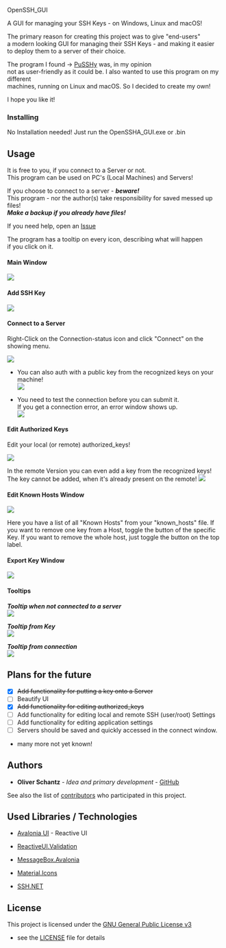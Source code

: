 OpenSSH_GUI

A GUI for managing your SSH Keys - on Windows, Linux and macOS!  

The primary reason for creating this project was to give "end-users"  
a modern looking GUI for managing their SSH Keys - and making it easier  
to deploy them to a server of their choice.

The program I found -> [PuSSHy](https://github.com/klimenta/pusshy) was, in my opinion  
not as user-friendly as it could be. I also wanted to use this program on my different  
machines, running on Linux and macOS. So I decided to create my own!   

I hope you like it!

### Installing

No Installation needed! Just run the OpenSSHA_GUI.exe or .bin 

## Usage

It is free to you, if you connect to a Server or not.  
This program can be used on PC's (Local Machines) and Servers!

If you choose to connect to a server - ***beware!***  
This program - nor the author(s) take responsibility for saved messed up files!  
***Make a backup if you already have files!***

If you need help, open an [Issue]()

The program has a tooltip on every icon, describing what will happen  
if you click on it.

#### Main Window
![](images/MainWindow.png)

#### Add SSH Key
![](images/AddKeyWindow.png)

#### Connect to a Server
Right-Click on the Connection-status icon and click "Connect" on the showing menu.

![](images/ConnectToServerWindow.png)

- You can also auth with a public key from the recognized keys on your machine!   
![](images/ConnectToServerWindowWithKey.png)

- You need to test the connection before you can submit it.  
If you get a connection error, an error window shows up.  
![](images/ConnectToServerWindowSuccess.png)

#### Edit Authorized Keys

Edit your local (or remote) authorized_keys!

![](images/EditAuthorizedKeysWindow.png)

In the remote Version you can even add a key from the recognized keys!
The key cannot be added, when it's already present on the remote!
![](images/EditAuthorizedKeysWindowRemote.png)

#### Edit Known Hosts Window
![](images/KnownHostsWindow.png)

Here you have a list of all "Known Hosts" from your "known_hosts" file.
If you want to remove one key from a Host, toggle the button of the specific Key.
If you want to remove the whole host, just toggle the button on the top label.

#### Export Key Window
![](images/ExportKeyWindow.png)

#### Tooltips

***Tooltip when not connected to a server***   
![](images/tooltip.png)

***Tooltip from Key***   
![](images/tooltipKey.png)

***Tooltip from connection***   
![](images/tooltipServer.png)

## Plans for the future

- [X] ~~Add functionality for putting a key onto a Server~~
- [ ] Beautify UI
- [X] ~~Add functionality for editing authorized_keys~~
- [ ] Add functionality for editing local and remote SSH (user/root) Settings
- [ ] Add functionality for editing application settings
- [ ] Servers should be saved and quickly accessed in the connect window.
- many more not yet known!

## Authors

  - **Oliver Schantz** - *Idea and primary development* -
    [GitHub](https://github.com/frequency403)

See also the list of
[contributors](https://github.com/frequency403/OpenSSH-GUI/contributors)
who participated in this project.

## Used Libraries / Technologies

- [Avalonia UI](https://avaloniaui.net/) - Reactive UI

- [ReactiveUI.Validation](https://github.com/reactiveui/ReactiveUI.Validation/)

- [MessageBox.Avalonia](https://github.com/AvaloniaCommunity/MessageBox.Avalonia)

- [Material.Icons](https://github.com/SKProCH/Material.Icons)  

- [SSH.NET](https://github.com/sshnet/SSH.NET)

## License

This project is licensed under the [GNU General Public License v3](LICENSE)
- see the [LICENSE](LICENSE) file for
details

